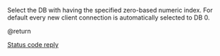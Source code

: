 

Select the DB with having the specified zero-based numeric index.
For default every new client connection is automatically selected
to DB 0.

@return

[Status code reply][1]



[1]: /p/redis/wiki/ReplyTypes